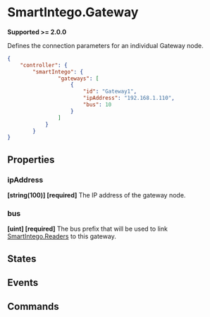 # SmartIntego.Gateway

**Supported >= 2.0.0**

Defines the connection parameters for an individual Gateway node.

```json
{
    "controller": {
        "smartIntego": {
                "gateways": [
                    {
                        "id": "Gateway1",
                        "ipAddress": "192.168.1.110",
                        "bus": 10
                    }
                ]           
            }
        }
}
```

## Properties

### ipAddress

**[string(100)] [required]** The IP address of the gateway node. 

### bus

**[uint] [required]** The bus prefix that will be used to link [SmartIntego.Readers](SmartIntegoReader.md) to this gateway.

## States

## Events

## Commands
